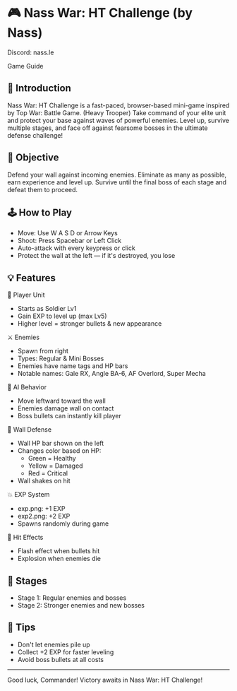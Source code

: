 🎮 Nass War: HT Challenge (by Nass)
=========================
Discord: nass.le

Game Guide

📜 Introduction
---------------
Nass War: HT Challenge is a fast-paced, browser-based mini-game inspired by Top War: Battle Game. (Heavy Trooper)
Take command of your elite unit and protect your base against waves of powerful enemies. Level up, survive multiple stages, and face off against fearsome bosses in the ultimate defense challenge!

🎯 Objective
------------
Defend your wall against incoming enemies. Eliminate as many as possible, earn experience and level up. Survive until the final boss of each stage and defeat them to proceed.

🕹️ How to Play
---------------
- Move: Use W A S D or Arrow Keys
- Shoot: Press Spacebar or Left Click
- Auto-attack with every keypress or click
- Protect the wall at the left — if it's destroyed, you lose

💡 Features
-----------

🧍 Player Unit
- Starts as Soldier Lv1
- Gain EXP to level up (max Lv5)
- Higher level = stronger bullets & new appearance

⚔️ Enemies
- Spawn from right
- Types: Regular & Mini Bosses
- Enemies have name tags and HP bars
- Notable names: Gale RX, Angle BA-6, AF Overlord, Super Mecha

🧠 AI Behavior
- Move leftward toward the wall
- Enemies damage wall on contact
- Boss bullets can instantly kill player

🧱 Wall Defense
- Wall HP bar shown on the left
- Changes color based on HP:
  - Green = Healthy
  - Yellow = Damaged
  - Red = Critical
- Wall shakes on hit

💥 EXP System
- exp.png: +1 EXP
- exp2.png: +2 EXP
- Spawns randomly during game

🧨 Hit Effects
- Flash effect when bullets hit
- Explosion when enemies die

👑 Stages
--------
- Stage 1: Regular enemies and bosses
- Stage 2: Stronger enemies and new bosses

🧪 Tips
-------
- Don't let enemies pile up
- Collect +2 EXP for faster leveling
- Avoid boss bullets at all costs

---

Good luck, Commander! Victory awaits in Nass War: HT Challenge!
